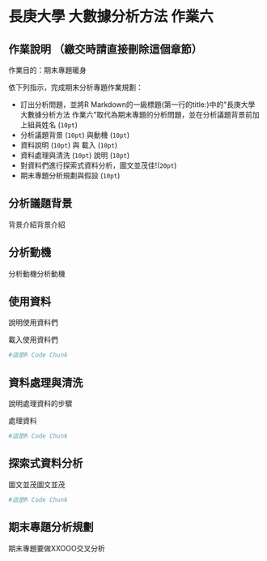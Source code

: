 長庚大學 大數據分析方法 作業六
================

作業說明 （繳交時請直接刪除這個章節）
-------------------------------------

作業目的：期末專題暖身

依下列指示，完成期末分析專題作業規劃：

-   訂出分析問題，並將R Markdown的一級標題(第一行的title:)中的"長庚大學 大數據分析方法 作業六"取代為期末專題的分析問題，並在分析議題背景前加上組員姓名 (`10pt`)
-   分析議題背景 (`10pt`) 與動機 (`10pt`)
-   資料說明 (`10pt`) 與 載入 (`10pt`)
-   資料處理與清洗 (`10pt`) 說明 (`10pt`)
-   對資料們進行探索式資料分析，圖文並茂佳!(`20pt`)
-   期末專題分析規劃與假設 (`10pt`)

分析議題背景
------------

背景介紹背景介紹

分析動機
--------

分析動機分析動機

使用資料
--------

說明使用資料們

載入使用資料們

``` r
#這是R Code Chunk
```

資料處理與清洗
--------------

說明處理資料的步驟

處理資料

``` r
#這是R Code Chunk
```

探索式資料分析
--------------

圖文並茂圖文並茂

``` r
#這是R Code Chunk
```

期末專題分析規劃
----------------

期末專題要做XXOOO交叉分析
